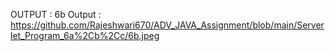 OUTPUT :
6b Output : https://github.com/Rajeshwari670/ADV_JAVA_Assignment/blob/main/Serverlet_Program_6a%2Cb%2Cc/6b.jpeg



